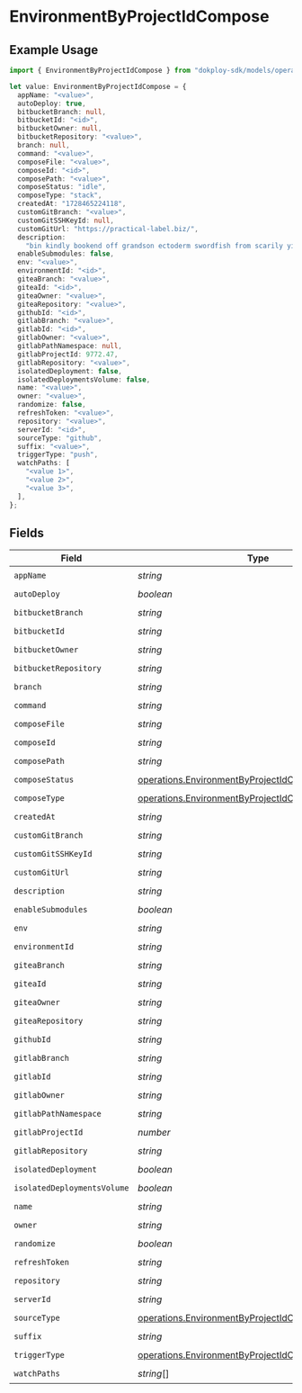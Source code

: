 # EnvironmentByProjectIdCompose

## Example Usage

```typescript
import { EnvironmentByProjectIdCompose } from "dokploy-sdk/models/operations";

let value: EnvironmentByProjectIdCompose = {
  appName: "<value>",
  autoDeploy: true,
  bitbucketBranch: null,
  bitbucketId: "<id>",
  bitbucketOwner: null,
  bitbucketRepository: "<value>",
  branch: null,
  command: "<value>",
  composeFile: "<value>",
  composeId: "<id>",
  composePath: "<value>",
  composeStatus: "idle",
  composeType: "stack",
  createdAt: "1728465224118",
  customGitBranch: "<value>",
  customGitSSHKeyId: null,
  customGitUrl: "https://practical-label.biz/",
  description:
    "bin kindly bookend off grandson ectoderm swordfish from scarily yippee",
  enableSubmodules: false,
  env: "<value>",
  environmentId: "<id>",
  giteaBranch: "<value>",
  giteaId: "<id>",
  giteaOwner: "<value>",
  giteaRepository: "<value>",
  githubId: "<id>",
  gitlabBranch: "<value>",
  gitlabId: "<id>",
  gitlabOwner: "<value>",
  gitlabPathNamespace: null,
  gitlabProjectId: 9772.47,
  gitlabRepository: "<value>",
  isolatedDeployment: false,
  isolatedDeploymentsVolume: false,
  name: "<value>",
  owner: "<value>",
  randomize: false,
  refreshToken: "<value>",
  repository: "<value>",
  serverId: "<id>",
  sourceType: "github",
  suffix: "<value>",
  triggerType: "push",
  watchPaths: [
    "<value 1>",
    "<value 2>",
    "<value 3>",
  ],
};
```

## Fields

| Field                                                                                                                      | Type                                                                                                                       | Required                                                                                                                   | Description                                                                                                                |
| -------------------------------------------------------------------------------------------------------------------------- | -------------------------------------------------------------------------------------------------------------------------- | -------------------------------------------------------------------------------------------------------------------------- | -------------------------------------------------------------------------------------------------------------------------- |
| `appName`                                                                                                                  | *string*                                                                                                                   | :heavy_check_mark:                                                                                                         | N/A                                                                                                                        |
| `autoDeploy`                                                                                                               | *boolean*                                                                                                                  | :heavy_check_mark:                                                                                                         | N/A                                                                                                                        |
| `bitbucketBranch`                                                                                                          | *string*                                                                                                                   | :heavy_check_mark:                                                                                                         | N/A                                                                                                                        |
| `bitbucketId`                                                                                                              | *string*                                                                                                                   | :heavy_check_mark:                                                                                                         | N/A                                                                                                                        |
| `bitbucketOwner`                                                                                                           | *string*                                                                                                                   | :heavy_check_mark:                                                                                                         | N/A                                                                                                                        |
| `bitbucketRepository`                                                                                                      | *string*                                                                                                                   | :heavy_check_mark:                                                                                                         | N/A                                                                                                                        |
| `branch`                                                                                                                   | *string*                                                                                                                   | :heavy_check_mark:                                                                                                         | N/A                                                                                                                        |
| `command`                                                                                                                  | *string*                                                                                                                   | :heavy_check_mark:                                                                                                         | N/A                                                                                                                        |
| `composeFile`                                                                                                              | *string*                                                                                                                   | :heavy_check_mark:                                                                                                         | N/A                                                                                                                        |
| `composeId`                                                                                                                | *string*                                                                                                                   | :heavy_check_mark:                                                                                                         | N/A                                                                                                                        |
| `composePath`                                                                                                              | *string*                                                                                                                   | :heavy_check_mark:                                                                                                         | N/A                                                                                                                        |
| `composeStatus`                                                                                                            | [operations.EnvironmentByProjectIdComposeStatus](../../models/operations/environmentbyprojectidcomposestatus.md)           | :heavy_check_mark:                                                                                                         | N/A                                                                                                                        |
| `composeType`                                                                                                              | [operations.EnvironmentByProjectIdComposeType](../../models/operations/environmentbyprojectidcomposetype.md)               | :heavy_check_mark:                                                                                                         | N/A                                                                                                                        |
| `createdAt`                                                                                                                | *string*                                                                                                                   | :heavy_check_mark:                                                                                                         | N/A                                                                                                                        |
| `customGitBranch`                                                                                                          | *string*                                                                                                                   | :heavy_check_mark:                                                                                                         | N/A                                                                                                                        |
| `customGitSSHKeyId`                                                                                                        | *string*                                                                                                                   | :heavy_check_mark:                                                                                                         | N/A                                                                                                                        |
| `customGitUrl`                                                                                                             | *string*                                                                                                                   | :heavy_check_mark:                                                                                                         | N/A                                                                                                                        |
| `description`                                                                                                              | *string*                                                                                                                   | :heavy_check_mark:                                                                                                         | N/A                                                                                                                        |
| `enableSubmodules`                                                                                                         | *boolean*                                                                                                                  | :heavy_check_mark:                                                                                                         | N/A                                                                                                                        |
| `env`                                                                                                                      | *string*                                                                                                                   | :heavy_check_mark:                                                                                                         | N/A                                                                                                                        |
| `environmentId`                                                                                                            | *string*                                                                                                                   | :heavy_check_mark:                                                                                                         | N/A                                                                                                                        |
| `giteaBranch`                                                                                                              | *string*                                                                                                                   | :heavy_check_mark:                                                                                                         | N/A                                                                                                                        |
| `giteaId`                                                                                                                  | *string*                                                                                                                   | :heavy_check_mark:                                                                                                         | N/A                                                                                                                        |
| `giteaOwner`                                                                                                               | *string*                                                                                                                   | :heavy_check_mark:                                                                                                         | N/A                                                                                                                        |
| `giteaRepository`                                                                                                          | *string*                                                                                                                   | :heavy_check_mark:                                                                                                         | N/A                                                                                                                        |
| `githubId`                                                                                                                 | *string*                                                                                                                   | :heavy_check_mark:                                                                                                         | N/A                                                                                                                        |
| `gitlabBranch`                                                                                                             | *string*                                                                                                                   | :heavy_check_mark:                                                                                                         | N/A                                                                                                                        |
| `gitlabId`                                                                                                                 | *string*                                                                                                                   | :heavy_check_mark:                                                                                                         | N/A                                                                                                                        |
| `gitlabOwner`                                                                                                              | *string*                                                                                                                   | :heavy_check_mark:                                                                                                         | N/A                                                                                                                        |
| `gitlabPathNamespace`                                                                                                      | *string*                                                                                                                   | :heavy_check_mark:                                                                                                         | N/A                                                                                                                        |
| `gitlabProjectId`                                                                                                          | *number*                                                                                                                   | :heavy_check_mark:                                                                                                         | N/A                                                                                                                        |
| `gitlabRepository`                                                                                                         | *string*                                                                                                                   | :heavy_check_mark:                                                                                                         | N/A                                                                                                                        |
| `isolatedDeployment`                                                                                                       | *boolean*                                                                                                                  | :heavy_check_mark:                                                                                                         | N/A                                                                                                                        |
| `isolatedDeploymentsVolume`                                                                                                | *boolean*                                                                                                                  | :heavy_check_mark:                                                                                                         | N/A                                                                                                                        |
| `name`                                                                                                                     | *string*                                                                                                                   | :heavy_check_mark:                                                                                                         | N/A                                                                                                                        |
| `owner`                                                                                                                    | *string*                                                                                                                   | :heavy_check_mark:                                                                                                         | N/A                                                                                                                        |
| `randomize`                                                                                                                | *boolean*                                                                                                                  | :heavy_check_mark:                                                                                                         | N/A                                                                                                                        |
| `refreshToken`                                                                                                             | *string*                                                                                                                   | :heavy_check_mark:                                                                                                         | N/A                                                                                                                        |
| `repository`                                                                                                               | *string*                                                                                                                   | :heavy_check_mark:                                                                                                         | N/A                                                                                                                        |
| `serverId`                                                                                                                 | *string*                                                                                                                   | :heavy_check_mark:                                                                                                         | N/A                                                                                                                        |
| `sourceType`                                                                                                               | [operations.EnvironmentByProjectIdComposeSourceType](../../models/operations/environmentbyprojectidcomposesourcetype.md)   | :heavy_check_mark:                                                                                                         | N/A                                                                                                                        |
| `suffix`                                                                                                                   | *string*                                                                                                                   | :heavy_check_mark:                                                                                                         | N/A                                                                                                                        |
| `triggerType`                                                                                                              | [operations.EnvironmentByProjectIdComposeTriggerType](../../models/operations/environmentbyprojectidcomposetriggertype.md) | :heavy_check_mark:                                                                                                         | N/A                                                                                                                        |
| `watchPaths`                                                                                                               | *string*[]                                                                                                                 | :heavy_check_mark:                                                                                                         | N/A                                                                                                                        |